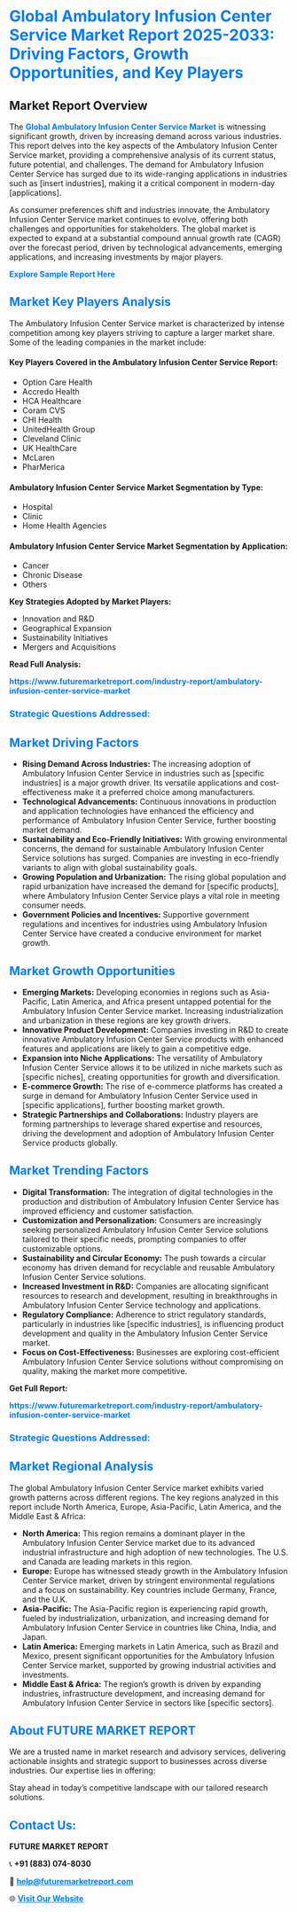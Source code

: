 <h1 style="color: #007BFF;">Global Ambulatory Infusion Center Service Market Report 2025-2033: Driving Factors, Growth Opportunities, and Key Players</h1>

<section id="overview">
<h2>Market Report Overview</h2>
<p>The <a href="https://www.futuremarketreport.com/industry-report/ambulatory-infusion-center-service-market" style="color: #007BFF; text-decoration: none;"><strong>Global Ambulatory Infusion Center Service Market</strong></a> is witnessing significant growth, driven by increasing demand across various industries. This report delves into the key aspects of the Ambulatory Infusion Center Service market, providing a comprehensive analysis of its current status, future potential, and challenges. The demand for Ambulatory Infusion Center Service has surged due to its wide-ranging applications in industries such as [insert industries], making it a critical component in modern-day [applications].</p>
<p>As consumer preferences shift and industries innovate, the Ambulatory Infusion Center Service market continues to evolve, offering both challenges and opportunities for stakeholders. The global market is expected to expand at a substantial compound annual growth rate (CAGR) over the forecast period, driven by technological advancements, emerging applications, and increasing investments by major players.</p>
</section>

<section id="overview">
<p><a href="https://www.futuremarketreport.com/request-sample/reportId=79415" style="color: #007BFF; text-decoration: none;"><strong>Explore Sample Report Here</strong></a></p>
</section>

<section id="key-players">
<h2 style="color: #007BFF;">Market Key Players Analysis</h2>
<p>The Ambulatory Infusion Center Service market is characterized by intense competition among key players striving to capture a larger market share. Some of the leading companies in the market include:</p>
<h4>Key Players Covered in the Ambulatory Infusion Center Service Report:</h4>
<ul><li>Option Care Health</li><li>Accredo Health</li><li>HCA Healthcare</li><li>Coram CVS</li><li>CHI Health</li><li>UnitedHealth Group</li><li>Cleveland Clinic</li><li>UK HealthCare</li><li>McLaren</li><li>PharMerica</li></ul>
<h4>Ambulatory Infusion Center Service Market Segmentation by Type:</h4>
<ul><li>Hospital</li><li>Clinic</li><li>Home Health Agencies</li></ul>

<h4>Ambulatory Infusion Center Service Market Segmentation by Application:</h4>
<ul><li>Cancer</li><li>Chronic Disease</li><li>Others</li></ul>
<p><strong>Key Strategies Adopted by Market Players:</strong></p>
<ul>
<li>Innovation and R&D</li>
<li>Geographical Expansion</li>
<li>Sustainability Initiatives</li>
<li>Mergers and Acquisitions</li>
</ul>
</section>

<section>
<p><strong>Read Full Analysis: </strong></p><a href="https://www.futuremarketreport.com/industry-report/ambulatory-infusion-center-service-market" style="color: #007BFF; text-decoration: none;"><strong>https://www.futuremarketreport.com/industry-report/ambulatory-infusion-center-service-market</strong></a>
<h3 style="color: #007BFF;">Strategic Questions Addressed:</h3>
</section>

<section id="driving-factors">
<h2 style="color: #007BFF;">Market Driving Factors</h2>
<ul>
<li><strong>Rising Demand Across Industries:</strong> The increasing adoption of Ambulatory Infusion Center Service in industries such as [specific industries] is a major growth driver. Its versatile applications and cost-effectiveness make it a preferred choice among manufacturers.</li>
<li><strong>Technological Advancements:</strong> Continuous innovations in production and application technologies have enhanced the efficiency and performance of Ambulatory Infusion Center Service, further boosting market demand.</li>
<li><strong>Sustainability and Eco-Friendly Initiatives:</strong> With growing environmental concerns, the demand for sustainable Ambulatory Infusion Center Service solutions has surged. Companies are investing in eco-friendly variants to align with global sustainability goals.</li>
<li><strong>Growing Population and Urbanization:</strong> The rising global population and rapid urbanization have increased the demand for [specific products], where Ambulatory Infusion Center Service plays a vital role in meeting consumer needs.</li>
<li><strong>Government Policies and Incentives:</strong> Supportive government regulations and incentives for industries using Ambulatory Infusion Center Service have created a conducive environment for market growth.</li>
</ul>
</section>

<section id="growth-opportunities">
<h2 style="color: #007BFF;">Market Growth Opportunities</h2>
<ul>
<li><strong>Emerging Markets:</strong> Developing economies in regions such as Asia-Pacific, Latin America, and Africa present untapped potential for the Ambulatory Infusion Center Service market. Increasing industrialization and urbanization in these regions are key growth drivers.</li>
<li><strong>Innovative Product Development:</strong> Companies investing in R&D to create innovative Ambulatory Infusion Center Service products with enhanced features and applications are likely to gain a competitive edge.</li>
<li><strong>Expansion into Niche Applications:</strong> The versatility of Ambulatory Infusion Center Service allows it to be utilized in niche markets such as [specific niches], creating opportunities for growth and diversification.</li>
<li><strong>E-commerce Growth:</strong> The rise of e-commerce platforms has created a surge in demand for Ambulatory Infusion Center Service used in [specific applications], further boosting market growth.</li>
<li><strong>Strategic Partnerships and Collaborations:</strong> Industry players are forming partnerships to leverage shared expertise and resources, driving the development and adoption of Ambulatory Infusion Center Service products globally.</li>
</ul>
</section>

<section id="trending-factors">
<h2 style="color: #007BFF;">Market Trending Factors</h2>
<ul>
<li><strong>Digital Transformation:</strong> The integration of digital technologies in the production and distribution of Ambulatory Infusion Center Service has improved efficiency and customer satisfaction.</li>
<li><strong>Customization and Personalization:</strong> Consumers are increasingly seeking personalized Ambulatory Infusion Center Service solutions tailored to their specific needs, prompting companies to offer customizable options.</li>
<li><strong>Sustainability and Circular Economy:</strong> The push towards a circular economy has driven demand for recyclable and reusable Ambulatory Infusion Center Service solutions.</li>
<li><strong>Increased Investment in R&D:</strong> Companies are allocating significant resources to research and development, resulting in breakthroughs in Ambulatory Infusion Center Service technology and applications.</li>
<li><strong>Regulatory Compliance:</strong> Adherence to strict regulatory standards, particularly in industries like [specific industries], is influencing product development and quality in the Ambulatory Infusion Center Service market.</li>
<li><strong>Focus on Cost-Effectiveness:</strong> Businesses are exploring cost-efficient Ambulatory Infusion Center Service solutions without compromising on quality, making the market more competitive.</li>
</ul>
</section>

<section>
<p><strong>Get Full Report: </strong></p><a href="https://www.futuremarketreport.com/industry-report/ambulatory-infusion-center-service-market" style="color: #007BFF; text-decoration: none;"><strong>https://www.futuremarketreport.com/industry-report/ambulatory-infusion-center-service-market</strong></a>
<h3 style="color: #007BFF;">Strategic Questions Addressed:</h3>
</section>


<section id="regional-analysis">
<h2 style="color: #007BFF;">Market Regional Analysis</h2>
<p>The global Ambulatory Infusion Center Service market exhibits varied growth patterns across different regions. The key regions analyzed in this report include North America, Europe, Asia-Pacific, Latin America, and the Middle East & Africa:</p>
<ul>
<li><strong>North America:</strong> This region remains a dominant player in the Ambulatory Infusion Center Service market due to its advanced industrial infrastructure and high adoption of new technologies. The U.S. and Canada are leading markets in this region.</li>
<li><strong>Europe:</strong> Europe has witnessed steady growth in the Ambulatory Infusion Center Service market, driven by stringent environmental regulations and a focus on sustainability. Key countries include Germany, France, and the U.K.</li>
<li><strong>Asia-Pacific:</strong> The Asia-Pacific region is experiencing rapid growth, fueled by industrialization, urbanization, and increasing demand for Ambulatory Infusion Center Service in countries like China, India, and Japan.</li>
<li><strong>Latin America:</strong> Emerging markets in Latin America, such as Brazil and Mexico, present significant opportunities for the Ambulatory Infusion Center Service market, supported by growing industrial activities and investments.</li>
<li><strong>Middle East & Africa:</strong> The region’s growth is driven by expanding industries, infrastructure development, and increasing demand for Ambulatory Infusion Center Service in sectors like [specific sectors].</li>
</ul>
</section>

<footer>
<h2 style="color: #007BFF;">About FUTURE MARKET REPORT</h2>
<p>We are a trusted name in market research and advisory services, delivering actionable insights and strategic support to businesses across diverse industries. Our expertise lies in offering:</p>

<p>Stay ahead in today’s competitive landscape with our tailored research solutions.</p>

<h2 style="color: #007BFF;">Contact Us:</h2>
<p><strong>FUTURE MARKET REPORT</strong></p>
<p>📞 <strong>+91 (883) 074-8030</strong></p>
<p>📧 <strong><a href="mailto:help@futuremarketreport.com" style="color: #007BFF;">help@futuremarketreport.com</a></strong></p>
<p>🌐 <strong><a href="https://www.futuremarketreport.com/" style="color: #007BFF;">Visit Our Website</a></strong></p>
</footer>